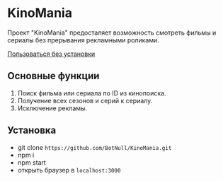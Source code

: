 # KinoMania

Проект "KinoMania" предосталяет возможность смотреть фильмы и сериалы без прерывания рекламными роликами.

[Пользоваться без установки](arasmas.ru/watch)

## Основные функции

1. Поиск фильма или сериала по ID из кинопоиска.
2. Получение всех сезонов и серий к сериалу.
3. Исключение рекламы.

## Установка

- git clone `https://github.com/BotNull/KinoMania.git`
- npm i
- npm start
- открыть браузер в `localhost:3000`
